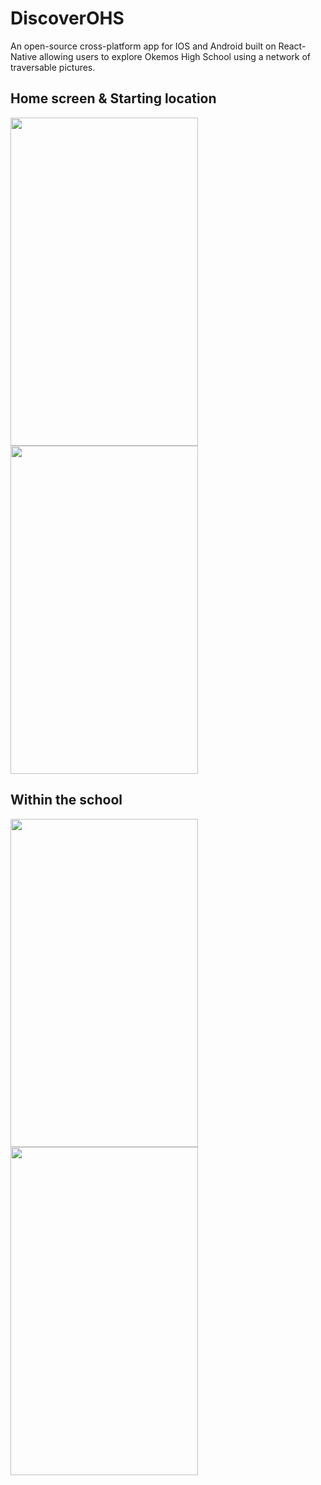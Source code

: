 # DiscoverOHS
An open-source cross-platform app for IOS and Android built on React-Native allowing users to explore Okemos High School using a network of traversable pictures.

## Home screen & Starting location
<img src="https://github.com/ZovcIfzm/DiscoverOHS/blob/master/pics/readme/homeScreen.png" width="300" height="525"> <img src="https://github.com/ZovcIfzm/DiscoverOHS/blob/master/pics/readme/frontOfSchool.png" width="300" height="525">

## Within the school
<img src="https://github.com/ZovcIfzm/DiscoverOHS/blob/master/pics/readme/hallway.png" width="300" height="525"> <img src="https://github.com/ZovcIfzm/DiscoverOHS/blob/master/pics/readme/office.png" width="300" height="525">
